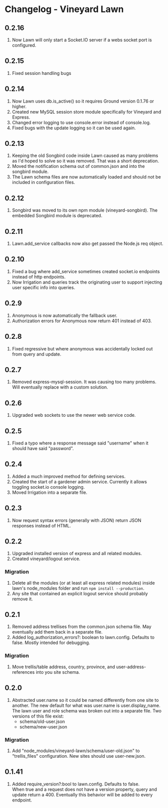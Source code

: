 # Changelog - Vineyard Lawn #

## 0.2.16 ##
1. Now Lawn will only start a Socket.IO server if a webs socket port is configured.

## 0.2.15 ##
1. Fixed session handling bugs

## 0.2.14 ##
1. Now Lawn uses db.is_active() so it requires Ground version 0.1.76 or higher.
2. Created new MySQL session store module specifically for Vineyard and Express.
3. Changed error logging to use console.error instead of console.log.
4. Fixed bugs with the update logging so it can be used again.

## 0.2.13 ##
1. Keeping the old Songbird code inside Lawn caused as many problems as I'd hoped to solve so it was removed.
   That was a short deprecation.
2. Moved the notification schema out of common.json and into the songbird module.
3. The Lawn schema files are now automatically loaded and should not be included in configuration files.

## 0.2.12 ##
1. Songbird was moved to its own npm module (vineyard-songbird).  The embedded Songbird module is deprecated.

## 0.2.11 ##
1. Lawn.add_service callbacks now also get passed the Node.js req object.

## 0.2.10 ##
1. Fixed a bug where add_service sometimes created socket.io endpoints instead of http endpoints.
2. Now Irrigation and queries track the originating user to support injecting user specific info into queries.

## 0.2.9 ##
1. Anonymous is now automatically the fallback user.
2. Authorization errors for Anonymous now return 401 instead of 403.

## 0.2.8 ##
1. Fixed regressive but where anonymous was accidentally locked out from query and update.

## 0.2.7 ##
1. Removed express-mysql-session.  It was causing too many problems.  Will eventually replace with a custom solution.

## 0.2.6 ##
1. Upgraded web sockets to use the newer web service code.

## 0.2.5 ##
1. Fixed a typo where a response message said "username" when it should have said "password".

## 0.2.4 ##
1. Added a much improved method for defining services.
2. Created the start of a gardener admin service.  Currently it allows toggling socket.io console logging.
3. Moved Irrigation into a separate file.

## 0.2.3 ##
1. Now request syntax errors (generally with JSON) return JSON responses instead of HTML.

## 0.2.2 ##
1. Upgraded installed version of express and all related modules.
2. Created vineyard/logout service.

### Migration ###
  1. Delete all the modules (or at least all express related modules) inside lawn's node_modules folder
  and run `npm install --production`. 
  2. Any site that contained an explicit logout service should probably remove it.
  
## 0.2.1 ##
1. Removed address trellises from the common.json schema file.  May eventually add them back in a separate file.
2. Added log_authorization_errors?: boolean to lawn.config.  Defaults to false.  Mostly intended for debugging.

### Migration ###
  1. Move trellis/table address, country, province, and user-address-references into you site schema.

## 0.2.0 ##
1. Abstracted user.name so it could be named differently from one site to another.
  The new default for what was user.name is user.display_name.  The lawn user and role
  schema was broken out into a separate file.  Two versions of this file exist:
   * schema/old-user.json
   * schema/new-user.json

### Migration ###
  1. Add "node_modules/vineyard-lawn/schema/user-old.json"
  to "trellis_files" configuration.  New sites should use user-new.json.

## 0.1.41 ##
1. Added require_version?:bool to lawn.config.  Defaults to false.  
When true and a request does not have a version property, query and update return a 400. 
Eventually this behavior will be added to every endpoint. 